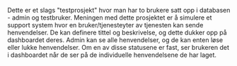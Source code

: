 Dette er et slags "testprosjekt" hvor man har to brukere satt opp i databasen - admin og testbruker. Meningen med dette prosjektet er å simulere et support system hvor en bruker/tjenesteyter av tjenesten kan sende henvendelser. De kan definere tittel og beskrivelse, og dette dukker opp på dashboardet deres.
Admin kan se alle henvendelser, og de kan enten løse eller lukke henvendelser. Om en av disse statusene er fast, ser brukeren det i dashboardet når de ser på de individuelle henvendelsene de har laget.
